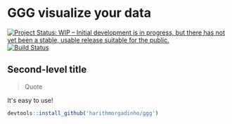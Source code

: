 # GGG visualize your data
[![Project Status: WIP – Initial development is in progress, but there has not yet been a stable, usable release suitable for the public.](https://www.repostatus.org/badges/latest/wip.svg)](https://www.repostatus.org/#wip)[![Build Status](https://travis-ci.org/harithmorgadinho/ggg.svg?branch=master)](https://travis-ci.org/harithmorgadinho/ggg)


## Second-level title

> Quote

It's easy to use!

```r
devtools::install_github('harithmorgadinho/ggg')
```
